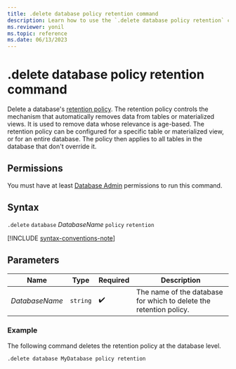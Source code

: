 ```yaml
---
title: .delete database policy retention command
description: Learn how to use the `.delete database policy retention` command to delete a database's retention policy.
ms.reviewer: yonil
ms.topic: reference
ms.date: 06/13/2023
---
```

# .delete database policy retention command

Delete a database's [retention policy](retention-policy.md). The retention policy controls the mechanism that automatically removes data from tables or materialized views. It is used to remove data whose relevance is age-based. The retention policy can be configured for a specific table or materialized view, or for an entire database. The policy then applies to all tables in the database that don't override it.

## Permissions

You must have at least [Database Admin](access-control/role-based-access-control.md) permissions to run this command.

## Syntax

`.delete` `database` *DatabaseName* `policy` `retention`

[!INCLUDE [syntax-conventions-note](../includes/syntax-conventions-note.md)]

## Parameters

|Name|Type|Required|Description|
|--|--|--|--|
|*DatabaseName*| `string` | :heavy_check_mark:|The name of the database for which to delete the retention policy.|

### Example

The following command deletes the retention policy at the database level.

```kusto
.delete database MyDatabase policy retention 
```
